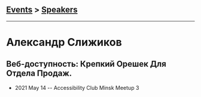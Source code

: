 ## [Events](../README.md) > [Speakers](../speakers.md)
---

# Александр Слижиков

## Веб-доступность: Крепкий Орешек Для Отдела Продаж.
- 2021 May 14 -- Accessibility Club Minsk Meetup 3    
